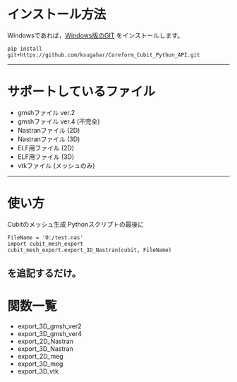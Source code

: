 # インストール方法
Windowsであれば，[Windows版のGIT](https://gitforwindows.org/) をインストールします。
```
pip install git+https://github.com/ksugahar/Coreform_Cubit_Python_API.git
```
----
# サポートしているファイル
- gmshファイル ver.2
- gmshファイル ver.4 (不完全)
- Nastranファイル (2D)
- Nastranファイル (3D)
- ELF用ファイル (2D)
- ELF用ファイル (3D)
- vtkファイル (メッシュのみ)
---
# 使い方
Cubitのメッシュ生成 Pythonスクリプトの最後に
```
FileName = 'O:/test.nas'
import cubit_mesh_export
cubit_mesh_export.export_3D_Nastran(cubit, FileName)
```
を追記するだけ。
---
# 関数一覧
- export_3D_gmsh_ver2
- export_3D_gmsh_ver4
- export_2D_Nastran
- export_3D_Nastran
- export_2D_meg
- export_3D_meg
- export_3D_vtk
